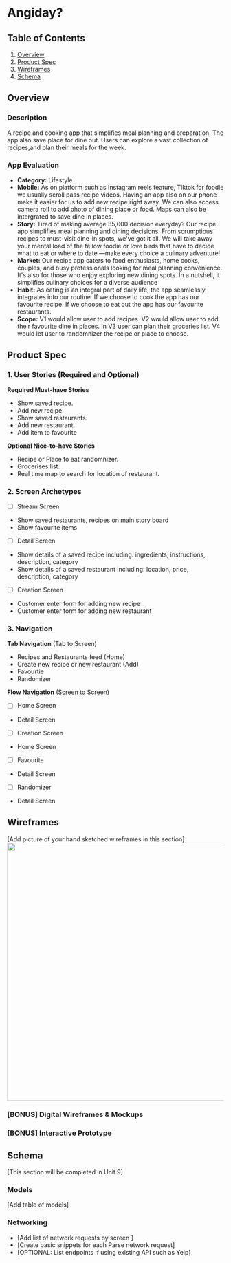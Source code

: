 # Angiday?

## Table of Contents

1. [Overview](#Overview)
3. [Product Spec](#Product-Spec)
4. [Wireframes](#Wireframes)
5. [Schema](#Schema)

## Overview

### Description

A recipe and cooking app that simplifies meal planning and preparation. The app also save place for dine out. Users can explore a vast collection of recipes,and plan their meals for the week.

### App Evaluation


- **Category:** Lifestyle 
- **Mobile:** As on platform such as Instagram reels feature, Tiktok for foodie we usually scroll pass recipe videos. Having an app also on our phone make it easier for us to add new recipe right away. We can also access camera roll to add photo of dining place or food. Maps can also be intergrated to save dine in places.
- **Story:** Tired of making average 35,000 decision everyday? Our recipe app simplifies meal planning and dining decisions. From scrumptious recipes to must-visit dine-in spots, we've got it all. We will take away your mental load of the fellow foodie or love birds that have to decide what to eat or where to date —make every choice a culinary adventure!
- **Market:** Our recipe app caters to food enthusiasts, home cooks, couples, and busy professionals looking for meal planning convenience. It's also for those who enjoy exploring new dining spots. In a nutshell, it simplifies culinary choices for a diverse audience
- **Habit:** As eating is an integral part of daily life, the app seamlessly integrates into our routine. If we choose to cook the app has our favourite recipe. If we choose to eat out the app has our favourite restaurants. 
- **Scope:** V1 would allow user to add recipes. V2 would allow user to add their favourite dine in places. In V3 user can plan their groceries list. V4 would let user to randomnizer the recipe or place to choose.

## Product Spec

### 1. User Stories (Required and Optional)

**Required Must-have Stories**

* Show saved recipe.
* Add new recipe.
* Show saved restaurants.
* Add new restaurant.
* Add item to favourite 

**Optional Nice-to-have Stories**

* Recipe or Place to eat randomnizer.
* Grocerises list. 
* Real time map to search for location of restaurant.

### 2. Screen Archetypes
- [ ]  Stream Screen
* Show saved restaurants, recipes on main story board
* Show favourite items
- [ ] Detail Screen
* Show details of a saved recipe including: ingredients, instructions, description, category
* Show details of a saved restaurant including: location, price, description, category
- [ ] Creation Screen
* Customer enter form for adding new recipe 
* Customer enter form for adding new restaurant 

### 3. Navigation

**Tab Navigation** (Tab to Screen)

* Recipes and Restaurants feed (Home)
* Create new recipe or new restaurant (Add)
* Favourtie 
* Randomizer

**Flow Navigation** (Screen to Screen)

- [ ] Home Screen
* Detail Screen
- [ ] Creation Screen
* Home Screen
- [ ] Favourite
* Detail Screen
- [ ] Randomizer
* Detail Screen

## Wireframes

[Add picture of your hand sketched wireframes in this section]
<img src="YOUR_WIREFRAME_IMAGE_URL" width=600>

### [BONUS] Digital Wireframes & Mockups

### [BONUS] Interactive Prototype

## Schema 

[This section will be completed in Unit 9]

### Models

[Add table of models]

### Networking

- [Add list of network requests by screen ]
- [Create basic snippets for each Parse network request]
- [OPTIONAL: List endpoints if using existing API such as Yelp]
